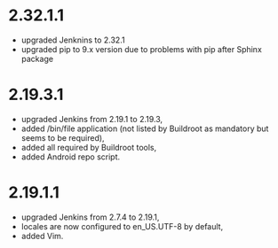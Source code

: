 2.32.1.1
========

* upgraded Jenknins to 2.32.1
* upgraded pip to 9.x version due to problems with pip after Sphinx package

2.19.3.1
========

* upgraded Jenkins from 2.19.1 to 2.19.3,
* added /bin/file application (not listed by Buildroot as mandatory but seems to be required),
* added all required by Buildroot tools,
* added Android repo script.

2.19.1.1
========

* upgraded Jenkins from 2.7.4 to 2.19.1,
* locales are now configured to en_US.UTF-8 by default,
* added Vim.

